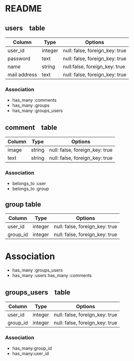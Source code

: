 # README
## users　table

|Column|Type|Options|
|------|----|-------|
|user_id|integer|null: false, foreign_key: true|
|password|text|null: false, foreign_key: true|
|name|string|null:false, foreign_key: true|
|mail address|text|null: false, foreign_key: true|

### Association
- has_many :comments
- has_many :groups
- has_many :groups_users


## comment　table

|Column|Type|Options|
|------|----|-------|
|image|string|null: false, foreign_key: true|
|text|string|null: false, foreign_key: true|

### Association
- belongs_to :user
- belongs_to :group


## group table
|Column|Type|Options|
|------|----|-------|
|user_id|integer|null: false, foreign_key: true|
|group_id|integer|null: false, foreign_key: true|

# Association
- has_many :groups_users
- has_many :users
  has_many :comments



## groups_users　table
|Column|Type|Options|
|------|----|-------|
|user_id|integer|null: false, foreign_key: true|
|group_id|integer|null: false, foreign_key: true|

### Association
- has_many:group_id
- has_many:user_id


